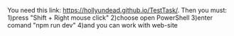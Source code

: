 You need this link: https://hollyundead.github.io/TestTask/.
Then you must:
1)press "Shift + Right mouse click"
2)choose open PowerShell
3)enter comand "npm run dev"
4)and you can work with web-site
